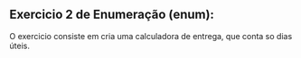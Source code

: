 ## Exercicio 2 de Enumeração (enum):

O exercicio consiste em cria uma calculadora de entrega, que conta so dias úteis.